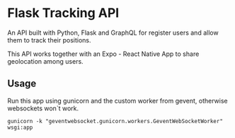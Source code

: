 # Flask Tracking API

An API built with Python, Flask and GraphQL for register users and allow them to track their positions.

This API works together with an Expo - React Native App to share geolocation among users.

## Usage

Run this app using gunicorn and the custom worker from gevent, otherwise websockets won`t work.

```
gunicorn -k "geventwebsocket.gunicorn.workers.GeventWebSocketWorker" wsgi:app
```
